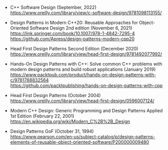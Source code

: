 * C++ Software Design (September, 2022)<br>
  https://www.oreilly.com/library/view/c-software-design/9781098113155/

* Design Patterns in Modern C++20: Reusable Approaches for Object-Oriented Software Design 2nd edition (November 6, 2021)<br>
  https://link.springer.com/book/10.1007/978-1-4842-7295-4<br>
  https://github.com/Apress/design-patterns-modern-cpp20

* Head First Design Patterns Second Edition (December 2020)<br>
  https://www.oreilly.com/library/view/head-first-design/9781492077992/

* Hands-On Design Patterns with C++: Solve common C++ problems with modern design patterns and build robust applications (January 2019)<br>
  https://www.packtpub.com/product/hands-on-design-patterns-with-c/9781788832564<br>
  https://github.com/packtpublishing/hands-on-design-patterns-with-cpp

* Head First Design Patterns (October 2004)<br>
  https://www.oreilly.com/library/view/head-first-design/0596007124/

* Modern C++ Design: Generic Programming and Design Patterns Applied 1st Edition (February 22, 2001)<br>
  https://en.wikipedia.org/wiki/Modern_C%2B%2B_Design

* Design Patterns GoF (October 31, 1994)<br>
  https://www.pearson.com/en-us/subject-catalog/p/design-patterns-elements-of-reusable-object-oriented-software/P200000009480
